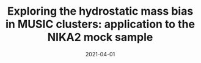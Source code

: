 ---
title: "Exploring the hydrostatic mass bias in MUSIC clusters: application to the NIKA2 mock sample"
collection: publications
permalink: /publication/2021-04-01-Exploring-the-hydrostatic-mass-bias-in-MUSIC-clusters-application-to-the-NIKA2-mock-sample
date: 2021-04-01
venue: 'mnras'
citation: ' Giulia Gianfagna,  Marco De Petris,  Gustavo Yepes et al., &quot;Exploring the hydrostatic mass bias in MUSIC clusters: application to the NIKA2 mock sample.&quot; mnras, 2021.'
---
